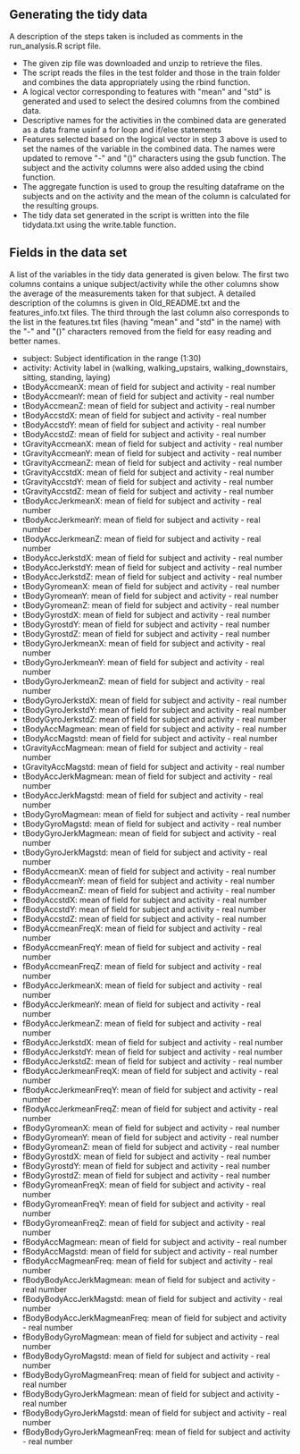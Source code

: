 ## Generating the tidy data
A description of the steps taken is included as comments in the run_analysis.R script file. 
* The given zip file was downloaded and unzip to retrieve the files.
* The script reads the files in the test folder and those in the train folder and combines the data appropriately using the rbind function.
* A logical vector corresponding to features with "mean" and "std" is generated and used to select the desired columns from the combined data.
* Descriptive names for the activities in the combined data are generated as a data frame usinf a for loop and if/else statements
* Features selected based on the logical vector in step 3 above is used to set the names of the variable in the combined data. The names were updated to remove "-" and "()" characters using the gsub function. The subject and the activity columns were also added using the cbind function.
* The aggregate function is used to group the resulting dataframe on the subjects and on the activity and the mean of the column is calculated for the resulting groups.
* The tidy data set generated in the script is written into the file tidydata.txt using the write.table function.

## Fields in the data set
A list of the variables in the tidy data generated is given below. The first two columns contains a unique subject/activity while the other columns show the average of the measurements taken for that subject. A detailed description of the columns is given in Old_README.txt and the features_info.txt files. The third through the last column also corresponds to the list in the features.txt files (having "mean" and "std" in the name) with the "-" and "()" characters removed from the field for easy reading and better names.
* subject: Subject identification in the range (1:30)                                                   
* activity: Activity label in (walking, walking_upstairs, walking_downstairs, sitting, standing, laying)
* tBodyAccmeanX: mean of field for subject and activity - real number 		              	             
* tBodyAccmeanY: mean of field for subject and activity - real number                                   
* tBodyAccmeanZ: mean of field for subject and activity - real number                                   
* tBodyAccstdX: mean of field for subject and activity - real number                                    
* tBodyAccstdY: mean of field for subject and activity - real number                                    
* tBodyAccstdZ: mean of field for subject and activity - real number                                    
* tGravityAccmeanX: mean of field for subject and activity - real number                                
* tGravityAccmeanY: mean of field for subject and activity - real number                                
* tGravityAccmeanZ: mean of field for subject and activity - real number                                
* tGravityAccstdX: mean of field for subject and activity - real number                                 
* tGravityAccstdY: mean of field for subject and activity - real number                                 
* tGravityAccstdZ: mean of field for subject and activity - real number                                 
* tBodyAccJerkmeanX: mean of field for subject and activity - real number                               
* tBodyAccJerkmeanY: mean of field for subject and activity - real number                               
* tBodyAccJerkmeanZ: mean of field for subject and activity - real number                               
* tBodyAccJerkstdX: mean of field for subject and activity - real number                                
* tBodyAccJerkstdY: mean of field for subject and activity - real number                                
* tBodyAccJerkstdZ: mean of field for subject and activity - real number                                
* tBodyGyromeanX: mean of field for subject and activity - real number                                  
* tBodyGyromeanY: mean of field for subject and activity - real number                                  
* tBodyGyromeanZ: mean of field for subject and activity - real number                                  
* tBodyGyrostdX: mean of field for subject and activity - real number                                   
* tBodyGyrostdY: mean of field for subject and activity - real number                                   
* tBodyGyrostdZ: mean of field for subject and activity - real number                                   
* tBodyGyroJerkmeanX: mean of field for subject and activity - real number                              
* tBodyGyroJerkmeanY: mean of field for subject and activity - real number                              
* tBodyGyroJerkmeanZ: mean of field for subject and activity - real number                              
* tBodyGyroJerkstdX: mean of field for subject and activity - real number                               
* tBodyGyroJerkstdY: mean of field for subject and activity - real number                               
* tBodyGyroJerkstdZ: mean of field for subject and activity - real number                               
* tBodyAccMagmean: mean of field for subject and activity - real number                                 
* tBodyAccMagstd: mean of field for subject and activity - real number                                  
* tGravityAccMagmean: mean of field for subject and activity - real number                              
* tGravityAccMagstd: mean of field for subject and activity - real number                               
* tBodyAccJerkMagmean: mean of field for subject and activity - real number                             
* tBodyAccJerkMagstd: mean of field for subject and activity - real number                              
* tBodyGyroMagmean: mean of field for subject and activity - real number                                
* tBodyGyroMagstd: mean of field for subject and activity - real number                                 
* tBodyGyroJerkMagmean: mean of field for subject and activity - real number                            
* tBodyGyroJerkMagstd: mean of field for subject and activity - real number                             
* fBodyAccmeanX: mean of field for subject and activity - real number                                   
* fBodyAccmeanY: mean of field for subject and activity - real number                                   
* fBodyAccmeanZ: mean of field for subject and activity - real number                                   
* fBodyAccstdX: mean of field for subject and activity - real number                                    
* fBodyAccstdY: mean of field for subject and activity - real number                                    
* fBodyAccstdZ: mean of field for subject and activity - real number                                    
* fBodyAccmeanFreqX: mean of field for subject and activity - real number                               
* fBodyAccmeanFreqY: mean of field for subject and activity - real number                               
* fBodyAccmeanFreqZ: mean of field for subject and activity - real number                               
* fBodyAccJerkmeanX: mean of field for subject and activity - real number                               
* fBodyAccJerkmeanY: mean of field for subject and activity - real number                               
* fBodyAccJerkmeanZ: mean of field for subject and activity - real number                               
* fBodyAccJerkstdX: mean of field for subject and activity - real number                                
* fBodyAccJerkstdY: mean of field for subject and activity - real number                                
* fBodyAccJerkstdZ: mean of field for subject and activity - real number                                
* fBodyAccJerkmeanFreqX: mean of field for subject and activity - real number                           
* fBodyAccJerkmeanFreqY: mean of field for subject and activity - real number                           
* fBodyAccJerkmeanFreqZ: mean of field for subject and activity - real number                           
* fBodyGyromeanX: mean of field for subject and activity - real number                                  
* fBodyGyromeanY: mean of field for subject and activity - real number                                  
* fBodyGyromeanZ: mean of field for subject and activity - real number                                  
* fBodyGyrostdX: mean of field for subject and activity - real number                                   
* fBodyGyrostdY: mean of field for subject and activity - real number                                   
* fBodyGyrostdZ: mean of field for subject and activity - real number                                   
* fBodyGyromeanFreqX: mean of field for subject and activity - real number                              
* fBodyGyromeanFreqY: mean of field for subject and activity - real number                              
* fBodyGyromeanFreqZ: mean of field for subject and activity - real number                              
* fBodyAccMagmean: mean of field for subject and activity - real number                                 
* fBodyAccMagstd: mean of field for subject and activity - real number                                  
* fBodyAccMagmeanFreq: mean of field for subject and activity - real number                             
* fBodyBodyAccJerkMagmean: mean of field for subject and activity - real number                         
* fBodyBodyAccJerkMagstd: mean of field for subject and activity - real number                          
* fBodyBodyAccJerkMagmeanFreq: mean of field for subject and activity - real number                     
* fBodyBodyGyroMagmean: mean of field for subject and activity - real number                            
* fBodyBodyGyroMagstd: mean of field for subject and activity - real number                             
* fBodyBodyGyroMagmeanFreq: mean of field for subject and activity - real number                        
* fBodyBodyGyroJerkMagmean: mean of field for subject and activity - real number                        
* fBodyBodyGyroJerkMagstd: mean of field for subject and activity - real number                         
* fBodyBodyGyroJerkMagmeanFreq: mean of field for subject and activity - real number                    
  
